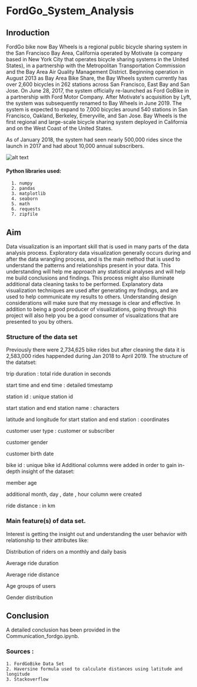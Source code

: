 # FordGo_System_Analysis

## Inroduction

FordGo bike now Bay Wheels is a regional public bicycle sharing system in the San Francisco Bay Area, California operated by Motivate (a company based in New York City that operates bicycle sharing systems in the United States), in a partnership with the Metropolitan Transportation Commission and the Bay Area Air Quality Management District. Beginning operation in August 2013 as Bay Area Bike Share, the Bay Wheels system currently has over 2,600 bicycles in 262 stations across San Francisco, East Bay and San Jose. On June 28, 2017, the system officially re-launched as Ford GoBike in a partnership with Ford Motor Company. After Motivate's acquisition by Lyft, the system was subsequently renamed to Bay Wheels in June 2019. The system is expected to expand to 7,000 bicycles around 540 stations in San Francisco, Oakland, Berkeley, Emeryville, and San Jose. Bay Wheels is the first regional and large-scale bicycle sharing system deployed in California and on the West Coast of the United States.

As of January 2018, the system had seen nearly 500,000 rides since the launch in 2017 and had about 10,000 annual subscribers.

![alt text](https://raw.githubusercontent.com/niladrihere/Udacity-Data-Analyst-Project-07---Communicate_Data_Findings-Ford_go/master/FordGo.jpg)

#### Python libraries used:

      1. numpy
      2. pandas
      3. matplotlib
      4. seaborn
      5. math
      6. requests
      7. zipfile


## Aim

Data visualization is an important skill that is used in many parts of the data analysis process.
Exploratory data visualization generally occurs during and after the data wrangling process, and is the main method that is used to understand the patterns and relationships present in your data. This understanding will help me approach any statistical analyses and will help me build conclusions and findings. This process might also illuminate additional data cleaning tasks to be performed.
Explanatory data visualization techniques are used after generating my findings, and are used to help communicate my results to others. Understanding design considerations will make sure that my message is clear and effective. In addition to being a good producer of visualizations, going through this project will also help you be a good consumer of visualizations that are presented to you by others.


### Structure of the data set

Previously there were 2,734,625 bike rides but after cleaning the data it is 2,583,000 rides happended during Jan 2018 to April 2019. The structure of the datatset:

trip duration : total ride duration in seconds

start time and end time : detailed timestamp

station id : unique station id

start station and end station name : characters

latitude and longitude for start station and end station : coordinates

customer user type : customer or subscriber

customer gender

customer birth date

bike id : unique bike id
Additional columns were added in order to gain in-depth insight of the dataset:

member age

additional month, day , date , hour column were created

ride distance : in km


### Main feature(s) of data set.
Interest is getting the insight out and understanding the user behavior with relationship to their attributes like:

Distribution of riders on a monthly and daily basis

Average ride duration

Average ride distance

Age groups of users

Gender distribution


## Conclusion

A detailed conclusion has been provided in the Communication_fordgo.ipynb.

### Sources :
    1. FordGoBike Data Set
    2. Haversine formula used to calculate distances using latitude and longitude
    3. Stackoverflow
